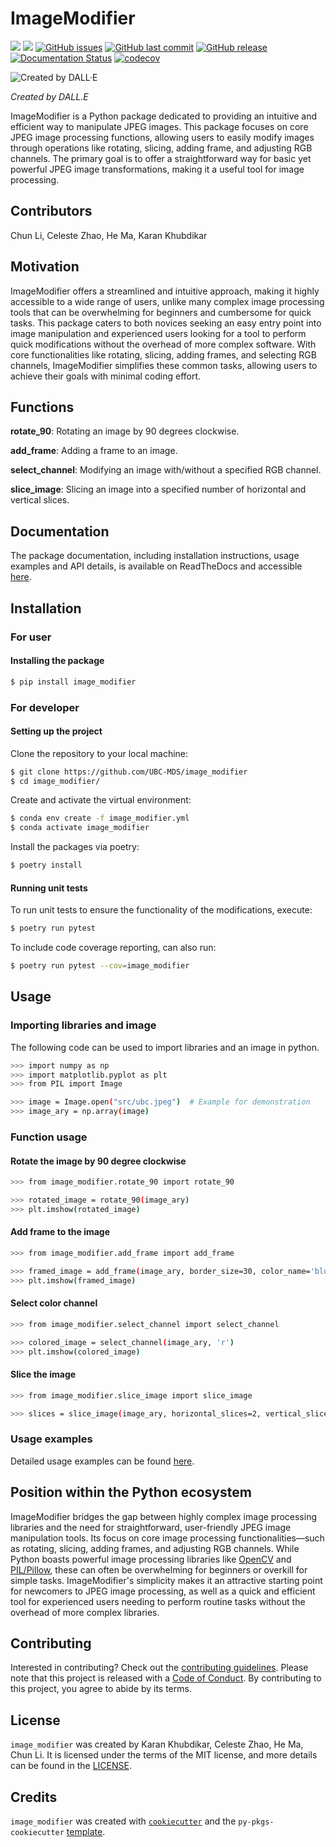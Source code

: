 # ImageModifier

[![](https://img.shields.io/badge/language-Python-blue.svg)](https://www.python.org/downloads/release/python-360/)
[![](https://img.shields.io/badge/License-MIT-green.svg)](https://opensource.org/licenses/MIT)
[![GitHub issues](https://img.shields.io/github/issues/UBC-MDS/image_modifier.svg)](https://github.com/UBC-MDS/image_modifier/issues)
[![GitHub last commit](https://img.shields.io/github/last-commit/UBC-MDS/image_modifier.svg)](https://github.com/UBC-MDS/image_modifier/commits/main)
[![GitHub release](https://img.shields.io/github/release/UBC-MDS/image_modifier.svg)](https://github.com/UBC-MDS/image_modifier/releases)
[![Documentation Status](https://readthedocs.org/projects/image-modifier/badge/?version=latest)](https://image-modifier.readthedocs.io/en/latest/?badge=latest)
[![codecov](https://codecov.io/gh/UBC-MDS/image_modifier/graph/badge.svg?token=Je2mYFYCUP)](https://codecov.io/gh/UBC-MDS/image_modifier)

![Created by DALL·E](https://raw.githubusercontent.com/UBC-MDS/image_modifier/main/docs/logo.png)

*Created by DALL.E*

ImageModifier is a Python package dedicated to providing an intuitive and efficient way to manipulate JPEG images. This package focuses on core JPEG image processing functions, allowing users to easily modify images through operations like rotating, slicing, adding frame, and adjusting RGB channels. The primary goal is to offer a straightforward way for basic yet powerful JPEG image transformations, making it a useful tool for image processing.

## Contributors

Chun Li, Celeste Zhao, He Ma, Karan Khubdikar

## Motivation

ImageModifier offers a streamlined and intuitive approach, making it highly accessible to a wide range of users, unlike many complex image processing tools that can be overwhelming for beginners and cumbersome for quick tasks. This package caters to both novices seeking an easy entry point into image manipulation and experienced users looking for a tool to perform quick modifications without the overhead of more complex software. With core functionalities like rotating, slicing, adding frames, and selecting RGB channels, ImageModifier simplifies these common tasks, allowing users to achieve their goals with minimal coding effort.

## Functions

**rotate_90**: Rotating an image by 90 degrees clockwise.

**add_frame**: Adding a frame to an image.

**select_channel**: Modifying an image with/without a specified RGB channel.

**slice_image**: Slicing an image into a specified number of horizontal and vertical slices.

## Documentation

The package documentation, including installation instructions, usage examples and API details, is available on ReadTheDocs and accessible [here](https://image-modifier.readthedocs.io/en/latest).

## Installation

### For user

#### Installing the package

```bash
$ pip install image_modifier
```

### For developer

#### Setting up the project

Clone the repository to your local machine:

```bash
$ git clone https://github.com/UBC-MDS/image_modifier
$ cd image_modifier/
```

Create and activate the virtual environment:

```bash
$ conda env create -f image_modifier.yml
$ conda activate image_modifier
```

Install the packages via poetry:

```bash
$ poetry install
```

#### Running unit tests

To run unit tests to ensure the functionality of the modifications, execute:

```bash
$ poetry run pytest
```

To include code coverage reporting, can also run:

```bash
$ poetry run pytest --cov=image_modifier
```

## Usage

### **Importing libraries and image**

The following code can be used to import libraries and an image in python.

```bash
>>> import numpy as np
>>> import matplotlib.pyplot as plt
>>> from PIL import Image

>>> image = Image.open("src/ubc.jpeg")  # Example for demonstration
>>> image_ary = np.array(image)
```

### **Function usage**

#### **Rotate the image by 90 degree clockwise**

```bash
>>> from image_modifier.rotate_90 import rotate_90

>>> rotated_image = rotate_90(image_ary)
>>> plt.imshow(rotated_image)
```

#### **Add frame to the image**

```bash
>>> from image_modifier.add_frame import add_frame

>>> framed_image = add_frame(image_ary, border_size=30, color_name='blue', overlay=True)
>>> plt.imshow(framed_image)
```

#### **Select color channel**

```bash
>>> from image_modifier.select_channel import select_channel

>>> colored_image = select_channel(image_ary, 'r')
>>> plt.imshow(colored_image)
```

#### **Slice the image**

```bash
>>> from image_modifier.slice_image import slice_image

>>> slices = slice_image(image_ary, horizontal_slices=2, vertical_slices=2)
```

### **Usage examples**

Detailed usage examples can be found [here](https://image-modifier.readthedocs.io/en/latest/example.html).

## Position within the Python ecosystem

ImageModifier bridges the gap between highly complex image processing libraries and the need for straightforward, user-friendly JPEG image manipulation tools. Its focus on core image processing functionalities—such as rotating, slicing, adding frames, and adjusting RGB channels. While Python boasts powerful image processing libraries like [OpenCV](https://opencv.org/) and [PIL/Pillow](https://python-pillow.org/), these can often be overwhelming for beginners or overkill for simple tasks. ImageModifier's simplicity makes it an attractive starting point for newcomers to JPEG image processing, as well as a quick and efficient tool for experienced users needing to perform routine tasks without the overhead of more complex libraries.

## Contributing

Interested in contributing? Check out the [contributing guidelines](CONTRIBUTING.md). Please note that this project is released with a [Code of Conduct](CONDUCT.md). By contributing to this project, you agree to abide by its terms.

## License

`image_modifier` was created by Karan Khubdikar, Celeste Zhao, He Ma, Chun Li. It is licensed under the terms of the MIT license, and more details can be found in the [LICENSE](LICENSE).

## Credits

`image_modifier` was created with [`cookiecutter`](https://cookiecutter.readthedocs.io/en/latest/) and the `py-pkgs-cookiecutter` [template](https://github.com/py-pkgs/py-pkgs-cookiecutter).

